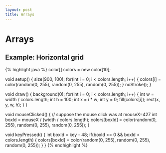 ```yaml
---
layout: post
title: Arrays
---
```


# Arrays

## Example: Horizontal grid

{% highlight java %}
color[] colors = new color[10];

void setup()
{
  size(900, 100);
  for(int i = 0; i < colors.length; i++)
  {
    colors[i] = color(random(0, 255), random(0, 255), random(0, 255));
  }
  noStroke();
}

void draw()
{
  background(0);
  for(int i = 0; i < colors.length; i++)
  {
    int w = width / colors.length;
    int h = 100;
    int x = i * w;
    int y = 0;
    fill(colors[i]);
    rect(x, y, w, h);
  }
}

void mouseClicked()
{
  // suppose the mouse click was at mouseX=427
  int boxId = mouseX / (width / colors.length);
  colors[boxId] = color(random(0, 255), random(0, 255), random(0, 255));
}

void keyPressed()
{
  int boxId = key - 48;
  if(boxId >= 0 && boxId < colors.length)
  {
    colors[boxId] = color(random(0, 255), random(0, 255), random(0, 255));
  }
}
{% endhighlight %}
